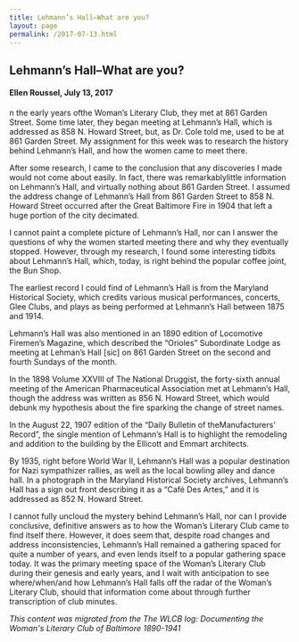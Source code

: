```yaml
---
title: Lehmann’s Hall–What are you?
layout: page
permalink: /2017-07-13.html
---
```

<style>
    #maincontent{
        font-size:1.4em;
    }
</style>

## Lehmann’s Hall–What are you?
#### Ellen Roussel, July 13, 2017

n the early years ofthe Woman’s Literary Club, they met at 861 Garden Street. Some time later, they began meeting at Lehmann’s Hall, which is addressed as 858 N. Howard Street, but, as Dr. Cole told me, used to be at 861 Garden Street. My assignment for this week was to research the history behind Lehmann’s Hall, and how the women came to meet there.

After some research, I came to the conclusion that any discoveries I made would not come about easily. In fact, there was remarkablylittle information on Lehmann’s Hall, and virtually nothing about 861 Garden Street. I assumed the address change of Lehmann’s Hall from 861 Garden Street to 858 N. Howard Street occurred after the Great Baltimore Fire in 1904 that left a huge portion of the city decimated.

I cannot paint a complete picture of Lehmann’s Hall, nor can I answer the questions of why the women started meeting there and why they eventually stopped. However, through my research, I found some interesting tidbits about Lehmann’s Hall, which, today, is right behind the popular coffee joint, the Bun Shop.

The earliest record I could find of Lehmann’s Hall is from the Maryland Historical Society, which credits various musical performances, concerts, Glee Clubs, and plays as being performed at Lehmann’s Hall between 1875 and 1914.

Lehmann’s Hall was also mentioned in an 1890 edition of Locomotive Firemen’s Magazine, which described the “Orioles” Subordinate Lodge as meeting at Lehman’s Hall [sic] on 861 Garden Street on the second and fourth Sundays of the month.

In the 1898 Volume XXVIII of The National Druggist, the forty-sixth annual meeting of the American Pharmaceutical Association met at Lehmann’s Hall, though the address was written as 856 N. Howard Street, which would debunk my hypothesis about the fire sparking the change of street names.

In the August 22, 1907 edition of the “Daily Bulletin of theManufacturers’ Record”, the single mention of Lehmann’s Hall is to highlight the remodeling and addition to the building by the Ellicott and Emmart architects.

By 1935, right before World War II, Lehmann’s Hall was a popular destination for Nazi sympathizer rallies, as well as the local bowling alley and dance hall. In a photograph in the Maryland Historical Society archives, Lehmann’s Hall has a sign out front describing it as a “Café Des Artes,” and it is addressed as 852 N. Howard Street.

I cannot fully uncloud the mystery behind Lehmann’s Hall, nor can I provide conclusive, definitive answers as to how the Woman’s Literary Club came to find itself there. However, it does seem that, despite road changes and address inconsistencies, Lehmann’s Hall remained a gathering spaced for quite a number of years, and even lends itself to a popular gathering space today. It was the primary meeting space of the Woman’s Literary Club during their genesis and early years, and I wait with anticipation to see where/when/and how Lehmann’s Hall falls off the radar of the Woman’s Literary Club, should that information come about through further transcription of club minutes.

*This content was migrated from the The WLCB log: Documenting the Woman's Literary Club of Baltimore 1890-1941*